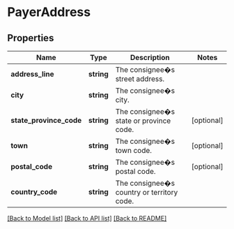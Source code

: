 # PayerAddress

## Properties
Name | Type | Description | Notes
------------ | ------------- | ------------- | -------------
**address_line** | **string** | The consignee�s street address. | 
**city** | **string** | The consignee�s city. | 
**state_province_code** | **string** | The consignee�s state or province code. | [optional] 
**town** | **string** | The consignee�s town code. | [optional] 
**postal_code** | **string** | The consignee�s postal code. | [optional] 
**country_code** | **string** | The consignee�s country or territory code. | 

[[Back to Model list]](../../README.md#documentation-for-models) [[Back to API list]](../../README.md#documentation-for-api-endpoints) [[Back to README]](../../README.md)

